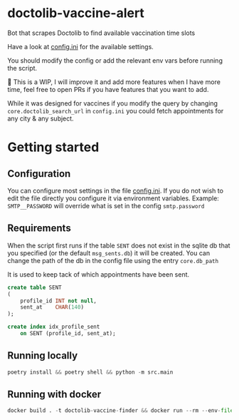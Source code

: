 # doctolib-vaccine-alert
Bot that scrapes Doctolib to find available vaccination time slots

Have a look at [config.ini](./config.ini) for the available settings.

You should modify the config or add the relevant env vars before running the script.

🚧 This is a WIP, I will improve it and add more features when I have more time, feel free to open PRs if you have features that you want to add.  

While it was designed for vaccines if you modify the query by changing `core.doctolib_search_url` in `config.ini` you could fetch appointments for any city & any subject. 

# Getting started

## Configuration

You can configure most settings in the file [config.ini](./config.ini). If you do not wish to edit the file directly you configure it via environment variables.
Example: `SMTP__PASSWORD` will override what is set in the config `smtp.password`


## Requirements
When the script first runs if the table `SENT` does not exist in the sqlite db that you specified (or the default `msg_sents.db`) it will be created.
You can change the path of the db in the config file using the entry `core.db_path`

It is used to keep tack of which appointments have been sent. 

```sql
create table SENT
(
    profile_id INT not null,
    sent_at    CHAR(140)
);

create index idx_profile_sent
    on SENT (profile_id, sent_at);
```

## Running locally

```python
poetry install && poetry shell && python -m src.main
```

## Running with docker

```python
docker build . -t doctolib-vaccine-finder && docker run --rm --env-file=.env doctolib-vaccine-finder
```
